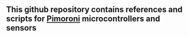 ## This github repository contains references and scripts for [Pimoroni](https://learn.pimoroni.com) microcontrollers and sensors
